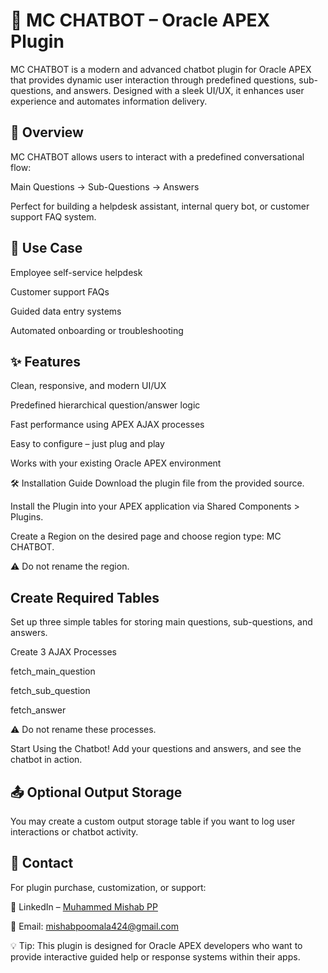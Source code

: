 # 🤖 MC CHATBOT – Oracle APEX Plugin
MC CHATBOT is a modern and advanced chatbot plugin for Oracle APEX that provides dynamic user interaction through predefined questions, sub-questions, and answers. Designed with a sleek UI/UX, it enhances user experience and automates information delivery.

## 📌 Overview
MC CHATBOT allows users to interact with a predefined conversational flow:

Main Questions → Sub-Questions → Answers

Perfect for building a helpdesk assistant, internal query bot, or customer support FAQ system.

## 🎯 Use Case
Employee self-service helpdesk

Customer support FAQs

Guided data entry systems

Automated onboarding or troubleshooting

## ✨ Features
Clean, responsive, and modern UI/UX

Predefined hierarchical question/answer logic

Fast performance using APEX AJAX processes

Easy to configure – just plug and play

Works with your existing Oracle APEX environment

🛠️ Installation Guide
Download the plugin file from the provided source.

Install the Plugin into your APEX application via Shared Components > Plugins.

Create a Region on the desired page and choose region type: MC CHATBOT.

⚠️ Do not rename the region.

## Create Required Tables
Set up three simple tables for storing main questions, sub-questions, and answers.

Create 3 AJAX Processes

fetch_main_question

fetch_sub_question

fetch_answer

⚠️ Do not rename these processes.

Start Using the Chatbot!
Add your questions and answers, and see the chatbot in action.

## 📤 Optional Output Storage
You may create a custom output storage table if you want to log user interactions or chatbot activity.

## 📣 Contact
For plugin purchase, customization, or support:

🔗 LinkedIn – [Muhammed Mishab PP](https://www.linkedin.com/in/muhammed-mishab-pp-)

📧 Email: mishabpoomala424@gmail.com


💡 Tip: This plugin is designed for Oracle APEX developers who want to provide interactive guided help or response systems within their apps.

